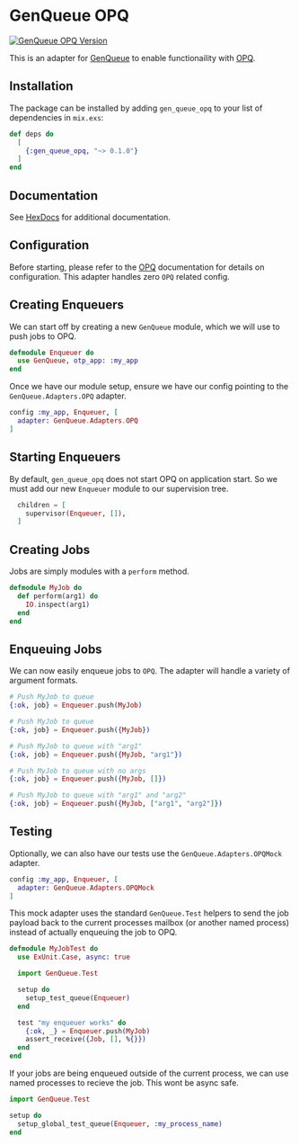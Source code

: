 # GenQueue OPQ
[![GenQueue OPQ Version](https://img.shields.io/hexpm/v/gen_queue_opq.svg)](https://hex.pm/packages/gen_queue_opq)

This is an adapter for [GenQueue](https://github.com/nsweeting/gen_queue) to enable
functionaility with [OPQ](https://github.com/fredwu/opq).

## Installation

The package can be installed by adding `gen_queue_opq` to your list of dependencies in `mix.exs`:

```elixir
def deps do
  [
    {:gen_queue_opq, "~> 0.1.0"}
  ]
end
```

## Documentation

See [HexDocs](https://hexdocs.pm/gen_queue_opq) for additional documentation.

## Configuration

Before starting, please refer to the [OPQ](https://github.com/fredwu/opq) documentation
for details on configuration. This adapter handles zero `OPQ` related config.

## Creating Enqueuers

We can start off by creating a new `GenQueue` module, which we will use to push jobs to
OPQ.

```elixir
defmodule Enqueuer do
  use GenQueue, otp_app: :my_app
end
```

Once we have our module setup, ensure we have our config pointing to the `GenQueue.Adapters.OPQ`
adapter.

```elixir
config :my_app, Enqueuer, [
  adapter: GenQueue.Adapters.OPQ
]
```

## Starting Enqueuers

By default, `gen_queue_opq` does not start OPQ on application start. So we must add
our new `Enqueuer` module to our supervision tree.

```elixir
  children = [
    supervisor(Enqueuer, []),
  ]
```

## Creating Jobs

Jobs are simply modules with a `perform` method.

```elixir
defmodule MyJob do
  def perform(arg1) do
    IO.inspect(arg1)
  end
end
```

## Enqueuing Jobs

We can now easily enqueue jobs to `OPQ`. The adapter will handle a variety of argument formats.

```elixir
# Push MyJob to queue
{:ok, job} = Enqueuer.push(MyJob)

# Push MyJob to queue
{:ok, job} = Enqueuer.push({MyJob})

# Push MyJob to queue with "arg1"
{:ok, job} = Enqueuer.push({MyJob, "arg1"})

# Push MyJob to queue with no args
{:ok, job} = Enqueuer.push({MyJob, []})

# Push MyJob to queue with "arg1" and "arg2"
{:ok, job} = Enqueuer.push({MyJob, ["arg1", "arg2"]})
```

## Testing

Optionally, we can also have our tests use the `GenQueue.Adapters.OPQMock` adapter.

```elixir
config :my_app, Enqueuer, [
  adapter: GenQueue.Adapters.OPQMock
]
```

This mock adapter uses the standard `GenQueue.Test` helpers to send the job payload
back to the current processes mailbox (or another named process) instead of actually
enqueuing the job to OPQ.

```elixir
defmodule MyJobTest do
  use ExUnit.Case, async: true

  import GenQueue.Test

  setup do
    setup_test_queue(Enqueuer)
  end

  test "my enqueuer works" do
    {:ok, _} = Enqueuer.push(MyJob)
    assert_receive({Job, [], %{}})
  end
end
```

If your jobs are being enqueued outside of the current process, we can use named
processes to recieve the job. This wont be async safe.

```elixir
import GenQueue.Test

setup do
  setup_global_test_queue(Enqueuer, :my_process_name)
end
```
